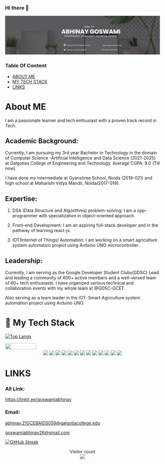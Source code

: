 ### Hi there 👋
<div>

![Profile Banner](/Banner.jpg)

</div>


### Table Of Content
- [ABOUT ME](#about-me)
- [MY TECH STACK](#my-tech-stack)
- [LINKS](#links)

# About ME
I am a passionate learner and tech enthusiast with a proven track record in Tech.
 
## Academic Background:

Currently, I am pursuing my 3rd year Bachelor in Technology in the domain of Computer Science -Artificial Intelligence and Data Science (2021-2025) at Galgotias College of Engineering and Technology.
Average CGPA: 9.0 (Till now).

I have done my intermediate at Gyanshree School, Noida (2019-021) and high school at Maharishi Vidya Mandir, Noida(2017-019).

## Expertise:

1. DSA (Data Structure and Algorithms) problem-solving: I am a cpp-programmer with specialization in object-oriented approach.
   
2. Front-end Development: I am an aspiring full-stack developer and in the pathway of learning react-js.
   
3. IOT(Internet of Things) Automation: I am working on a smart agriculture system automation project using Arduino UNO microcontroller. 

## Leadership:

Currently, I am serving as the Google Developer Student Clubs(GDSC) Lead and leading a community of 600+ active members and a well-versed team of 60+ tech enthusiasts. 
I have organized various technical and collaboration events with my whole team at @GDSC-GCET.

Also serving as a team leader in the IOT: Smart-Agriculture system automation project using Arduino UNO.


# 🚀 My Tech Stack


<div display="flex">

[![Top Langs](https://github-readme-stats.vercel.app/api/top-langs?username=abhinay8506&layout=donut-vertical&show_icons=true&theme=dark&title_color=04478d9&icon_color=04478d9&text_color=ffffff&bg_color=000)](https://github.com/Abhinay8506)


<img src="https://github-readme-stats.vercel.app/api/top-langs/?username=Abhinay8506&theme=nord&hide_border=true&include_all_commits=false&count_private=false&layout=compact" width="45%" height="50%">

</div>

<div align="center">
<img src="https://img.shields.io/badge/react-%23323330.svg?style=for-the-badge&logo=react&logoColor=%#61DBFB">
<img src="https://img.shields.io/badge/javascript-%23323330.svg?style=for-the-badge&logo=javascript&logoColor=%23F7DF1E">
<img src="https://img.shields.io/badge/css3-%231572B6.svg?style=for-the-badge&logo=css3&logoColor=white">
<img src="https://img.shields.io/badge/html5-%23E34F26.svg?style=for-the-badge&logo=html5&logoColor=white">
<img src="https://img.shields.io/badge/python-3670A0?style=for-the-badge&logo=python&logoColor=ffdd54">
<img src="https://img.shields.io/badge/node.js-6DA55F?style=for-the-badge&logo=node.js&logoColor=white">
<img src="https://img.shields.io/badge/bootstrap-%23563D7C.svg?style=for-the-badge&logo=bootstrap&logoColor=white">
<img src="https://img.shields.io/badge/tailwindcss-%2338B2AC.svg?style=for-the-badge&logo=tailwind-css&logoColor=white">


<img src="https://img.shields.io/badge/mysql-%2300f.svg?style=for-the-badge&logo=mysql&logoColor=white">
<img src="https://img.shields.io/badge/figma-%23F24E1E.svg?style=for-the-badge&logo=figma&logoColor=white">

<img src="https://img.shields.io/badge/netlify-%23000000.svg?style=for-the-badge&logo=netlify&logoColor=#00C7B7">
<img src="https://img.shields.io/badge/vercel-%23000000.svg?style=for-the-badge&logo=vercel&logoColor=white">
<img src="https://img.shields.io/badge/markdown-%23000000.svg?style=for-the-badge&logo=markdown&logoColor=white">
</div>
</div>



<!-- ![image](https://www.researchsnipers.com/wp-content/uploads/2020/10/Programming-Language.png) -->

# LINKS
### All Link:
https://linktr.ee/goswamiabhinay

### Email:
abhinay.21GCEBAIDS059@galgotiacollege.edu

goswamiabhinay26@gmail.com

[![GitHub Streak](https://streak-stats.demolab.com?user=Abhinay8506&card_width=500)](https://git.io/streak-stats)

<p align="center"> 
  Visitor count<br>
  <img src="https://profile-counter.glitch.me/Abhinay8506/count.svg" />
</p>

